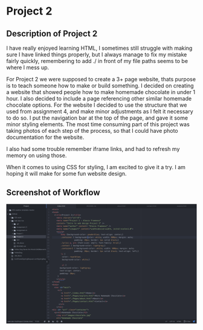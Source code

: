 <h1>Project 2</h1>

<h2>Description of Project 2</h2>

I have really enjoyed learning HTML, I sometimes still struggle with making sure I have linked things properly, but I always manage to fix my mistake fairly quickly, remembering to add ./ in front of my file paths seems to be where I mess up.

For Project 2 we were supposed to create a 3+ page website, thats purpose is to teach someone how to make or build something. I decided on creating a website that showed people how to make homemade chocolate in under 1 hour. I also decided to include a page referencing other similar homemade chocolate options. For the website I decided to use the structure that we used from assignment 4, and make minor adjustments as I felt it necessary to do so. I put the navigation bar at the top of the page, and gave it some minor styling elements. The most time consuming part of this project was taking photos of each step of the process, so that I could have photo documentation for the website.

I also had some trouble remember iframe links, and had to refresh my memory on using those.

When it comes to using CSS for styling, I am excited to give it a try. I am hoping it will make for some fun website design.

## Screenshot of Workflow
 ![screenshot](./images/Workflow1.png)

